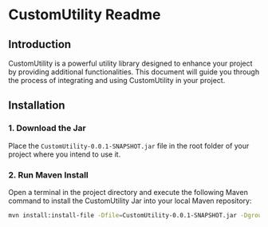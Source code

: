 # CustomUtility Readme

## Introduction

CustomUtility is a powerful utility library designed to enhance your project by providing additional functionalities. This document will guide you through the process of integrating and using CustomUtility in your project.

## Installation

### 1. Download the Jar

Place the `CustomUtility-0.0.1-SNAPSHOT.jar` file in the root folder of your project where you intend to use it.

### 2. Run Maven Install

Open a terminal in the project directory and execute the following Maven command to install the CustomUtility Jar into your local Maven repository:

```bash
mvn install:install-file -Dfile=CustomUtility-0.0.1-SNAPSHOT.jar -DgroupId=com.zanbeel -DartifactId=CustomUtility -Dpackaging=jar
